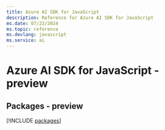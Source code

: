 ```yaml
---
title: Azure AI SDK for JavaScript
description: Reference for Azure AI SDK for JavaScript
ms.date: 07/23/2024
ms.topic: reference
ms.devlang: javascript
ms.service: ai
---
```

# Azure AI SDK for JavaScript - preview
## Packages - preview
[!INCLUDE [packages](ai-index.md)]